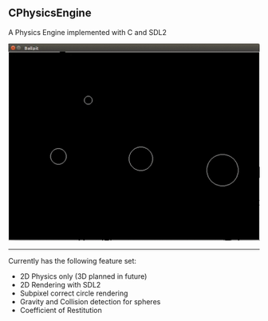 ## CPhysicsEngine
A Physics Engine implemented with C and SDL2

![Bouncy balls](img/ballpit.gif)

-----

Currently has the following feature set:
- 2D Physics only (3D planned in future)
- 2D Rendering with SDL2
- Subpixel correct circle rendering
- Gravity and Collision detection for spheres
- Coefficient of Restitution
